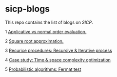 # sicp-blogs

This repo contains the list of blogs on  *SICP*.

1 [Applicative vs normal order evaluation.](./ch1-blogs/applicative_vs_normal_order_evaluation.md)

2 [Square root approximation.](./ch1-blogs/square_root_approximation.md)

3 [Recurice procedures: Recursive & Iterative process](./ch1-blogs/recursive_iterative_process.md)

4 [Case study: Time & space complexity optimization](./ch1-blogs/case_study_complexity_optimization.md)

5 [Probabilistic algorithms: Fermat test](./ch1-blogs/fermat_test.md)
